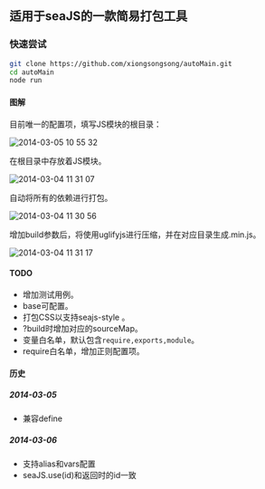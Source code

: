## 适用于seaJS的一款简易打包工具

### 快速尝试

```bash
git clone https://github.com/xiongsongsong/autoMain.git
cd autoMain
node run
```

#### 图解

目前唯一的配置项，填写JS模块的根目录：

![2014-03-05 10 55 32](https://f.cloud.github.com/assets/342509/2334218/4a762416-a476-11e3-8c73-ad4db1459675.png)

在根目录中存放着JS模块。

![2014-03-04 11 31 07](https://f.cloud.github.com/assets/342509/2322508/0faa0a74-a3b2-11e3-991d-9a7cf102a811.png)

自动将所有的依赖进行打包。

![2014-03-04 11 30 56](https://f.cloud.github.com/assets/342509/2322510/140f3f1c-a3b2-11e3-9f1a-7764ea660fba.png)

增加build参数后，将使用uglifyjs进行压缩，并在对应目录生成.min.js。

![2014-03-04 11 31 17](https://f.cloud.github.com/assets/342509/2322511/15e6f29e-a3b2-11e3-8891-d769fcb7fc06.png)

#### TODO

* 增加测试用例。
* base可配置。
* 打包CSS以支持seajs-style 。
* ?build时增加对应的sourceMap。
* 变量白名单，默认包含```require,exports,module```。
* require白名单，增加正则配置项。

#### 历史

##### 2014-03-05
 * 兼容define

##### 2014-03-06
 * 支持alias和vars配置
 * seaJS.use(id)和返回时的id一致

